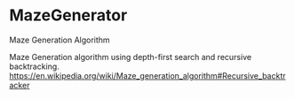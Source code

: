# MazeGenerator
Maze Generation Algorithm

Maze Generation algorithm using depth-first search and recursive backtracking.
https://en.wikipedia.org/wiki/Maze_generation_algorithm#Recursive_backtracker
